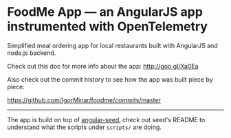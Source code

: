 # FoodMe App — an AngularJS app instrumented with OpenTelemetry

Simplified meal ordering app for local restaurants built with AngularJS
and node.js backend.

Check out this doc for more info about the app: http://goo.gl/Xa0Ea

Also check out the commit history to see how the app was built piece by piece:

https://github.com/IgorMinar/foodme/commits/master

---

The app is build on top of [angular-seed](http://github.com/angular/angular-seed),
check out seed's README to understand what the scripts under `scripts/` are doing.